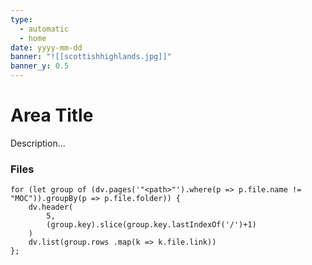 ```yaml
---
type:
  - automatic
  - home
date: yyyy-mm-dd
banner: "![[scottishhighlands.jpg]]"
banner_y: 0.5
---
```


# Area Title

Description...

### Files

```dataviewjs
for (let group of (dv.pages('"<path>"').where(p => p.file.name != "MOC")).groupBy(p => p.file.folder)) {
	dv.header(
		5, 
		(group.key).slice(group.key.lastIndexOf('/')+1)
	)
	dv.list(group.rows .map(k => k.file.link))
};
```